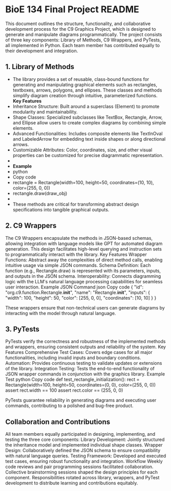 # BioE 134 Final Project README

This document outlines the structure, functionality, and collaborative development process for the C9 Graphics Project, which is designed to generate and manipulate diagrams programmatically. The project consists of three key components: Library of Methods, C9 Wrappers, and PyTests, all implemented in Python. Each team member has contributed equally to their development and integration.

## 1. Library of Methods
- The library provides a set of reusable, class-bound functions for generating and manipulating graphical elements such as rectangles, textboxes, arrows, polygons, and ellipses. These classes and methods simplify diagram creation through intuitive, parameterized functions.
**Key Features**
- Inheritance Structure: Built around a superclass (Element) to promote modularity and maintainability.
- Shape Classes: Specialized subclasses like TextBox, Rectangle, Arrow, and Ellipse allow users to create complex diagrams by combining simple elements.
- Advanced Functionalities: Includes composite elements like TextInOval and LabeledArrow for embedding text inside shapes or along directional arrows.
- Customizable Attributes: Color, coordinates, size, and other visual properties can be customized for precise diagrammatic representation.
- 
- **Example**
- python
- Copy code
- rectangle = Rectangle(width=100, height=50, coordinates=(10, 10), color=(255, 0, 0))
- rectangle.draw(draw_obj)
- 
- These methods are critical for transforming abstract design specifications into tangible graphical outputs.

## 2. C9 Wrappers
The C9 Wrappers encapsulate the methods in JSON-based schemas, allowing integration with language models like GPT for automated diagram generation. This design facilitates high-level querying and instruction sets to programmatically interact with the library.
Key Features
Wrapper Functions: Abstract away the complexities of direct method calls, enabling intuitive usage via simple JSON commands.
Schema Definition: Each function (e.g., Rectangle.draw) is represented with its parameters, inputs, and outputs in the JSON schema.
Interoperability: Connects diagramming logic with the LLM's natural language processing capabilities for seamless user interaction.
Example JSON Command
json
Copy code
{
  "id": "org.c9.function.Rectangle.__init__",
  "name": "Rectangle.__init__",
  "inputs": {
    "width": 100,
    "height": 50,
    "color": [255, 0, 0],
    "coordinates": [10, 10]
  }
}

These wrappers ensure that non-technical users can generate diagrams by interacting with the model through natural language.

## 3. PyTests
PyTests verify the correctness and robustness of the implemented methods and wrappers, ensuring consistent outputs and reliability of the system.
Key Features
Comprehensive Test Cases: Covers edge cases for all major functionalities, including invalid inputs and boundary conditions.
Automation: Provides continuous testing to validate updates or extensions of the library.
Integration Testing: Tests the end-to-end functionality of JSON wrapper commands in conjunction with the graphics library.
Example Test
python
Copy code
def test_rectangle_initialization():
    rect = Rectangle(width=100, height=50, coordinates=(0, 0), color=(255, 0, 0))
    assert rect.width == 100
    assert rect.color == (255, 0, 0)

PyTests guarantee reliability in generating diagrams and executing user commands, contributing to a polished and bug-free product.

## Collaboration and Contributions
All team members equally participated in designing, implementing, and testing the three core components:
Library Development: Jointly structured the inheritance model and implemented individual shape classes.
Wrapper Design: Collaboratively defined the JSON schema to ensure compatibility with natural language queries.
Testing Framework: Developed and executed test cases, ensuring robust functionality and integration.
Workflow
Weekly code reviews and pair programming sessions facilitated collaboration.
Collective brainstorming sessions shaped the design principles for each component.
Responsibilities rotated across library, wrappers, and PyTest development to distribute learning and contributions equitably.

